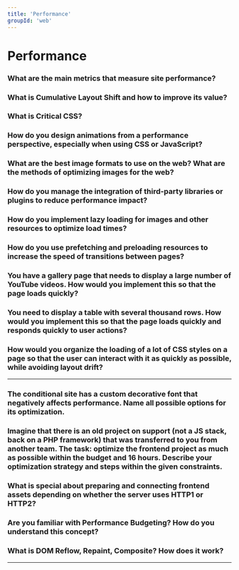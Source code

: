 ```yaml
---
title: 'Performance'
groupId: 'web'
---
```


# Performance

### What are the main metrics that measure site performance?
### What is Cumulative Layout Shift and how to improve its value?
### What is Critical CSS?
### How do you design animations from a performance perspective, especially when using CSS or JavaScript?
### What are the best image formats to use on the web? What are the methods of optimizing images for the web?
### How do you manage the integration of third-party libraries or plugins to reduce performance impact?
### How do you implement lazy loading for images and other resources to optimize load times?
### How do you use prefetching and preloading resources to increase the speed of transitions between pages?
### You have a gallery page that needs to display a large number of YouTube videos. How would you implement this so that the page loads quickly?
### You need to display a table with several thousand rows. How would you implement this so that the page loads quickly and responds quickly to user actions?
### How would you organize the loading of a lot of CSS styles on a page so that the user can interact with it as quickly as possible, while avoiding layout drift?

---

### The conditional site has a custom decorative font that negatively affects performance. Name all possible options for its optimization.
### Imagine that there is an old project on support (not a JS stack, back on a PHP framework) that was transferred to you from another team. The task: optimize the frontend project as much as possible within the budget and 16 hours. Describe your optimization strategy and steps within the given constraints.
### What is special about preparing and connecting frontend assets depending on whether the server uses HTTP1 or HTTP2?
### Are you familiar with Performance Budgeting? How do you understand this concept?
### What is DOM Reflow, Repaint, Composite? How does it work?

---